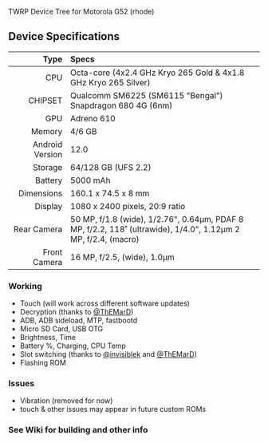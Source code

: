 TWRP Device Tree for Motorola G52 (rhode)

## Device Specifications

Type | Specs
---:|:---
CPU | Octa-core (4x2.4 GHz Kryo 265 Gold & 4x1.8 GHz Kryo 265 Silver)
CHIPSET | Qualcomm SM6225 (SM6115 "Bengal") Snapdragon 680 4G (6nm)
GPU | Adreno 610
Memory | 4/6 GB
Android Version | 12.0
Storage | 64/128 GB (UFS 2.2)
Battery | 5000 mAh
Dimensions | 160.1 x 74.5 x 8 mm
Display | 1080 x 2400 pixels, 20:9 ratio
Rear Camera | 50 MP, f/1.8 (wide), 1/2.76", 0.64µm, PDAF 8 MP, f/2.2, 118˚ (ultrawide), 1/4.0", 1.12µm 2 MP, f/2.4, (macro)
Front Camera | 16 MP, f/2.5, (wide), 1.0µm

### Working
- Touch (will work across different software updates)
- Decryption (thanks to [@ThEMarD](https://github.com/ThEMarD))
- ADB, ADB sideload, MTP, fastbootd
- Micro SD Card, USB OTG
- Brightness, Time
- Battery %, Charging, CPU Temp
- Slot switching (thanks to [@invisiblek](https://github.com/LineageOS/android_device_motorola_nash/commit/ba70a48f8d0ab12666d2d37e31f581697423ae02) and [@ThEMarD](https://github.com/ThEMarD))
- Flashing ROM

### Issues
- Vibration (removed for now)
- touch & other issues may appear in future custom ROMs

### See Wiki for building and other info

